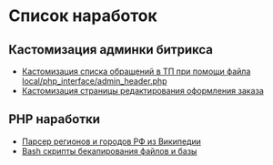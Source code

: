 # Список наработок
## Кастомизация админки битрикса

* [Кастомизация списка обращений в ТП при помощи файла local/php_interface/admin_header.php](https://github.com/golubeva-webmaster/working_practices_on_bitrix/blob/main/admin_custom.md)
* [Кастомизация cтраницы редактирования оформления заказа](https://github.com/golubeva-webmaster/working_practices_on_bitrix/blob/main/admin_custom_order.md)

## PHP наработки
* [Парсер регионов и городов РФ из Википедии](https://github.com/golubeva-webmaster/working_practices_on_bitrix/blob/main/parser/)
* [Bash скрипты бекапирования файлов и базы](https://github.com/golubeva-webmaster/working_practices_on_bitrix/blob/main/backup/)

